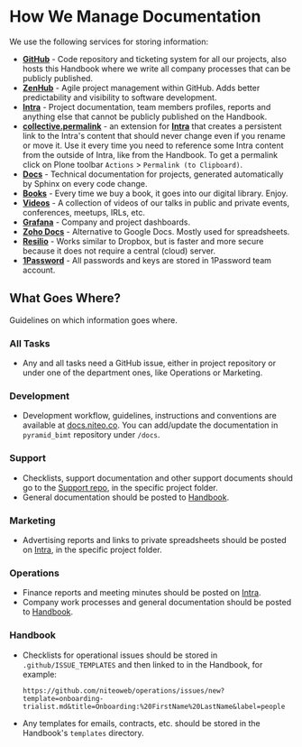 # How We Manage Documentation

We use the following services for storing information:

- **[GitHub](https://github.com/niteoweb)** - Code repository and ticketing system for all our projects, also hosts this Handbook where we write all company processes that can be publicly published.
- **[ZenHub](https://www.zenhub.com/)** - Agile project management within GitHub. Adds better predictability and visibility to software development.
- **[Intra](https://intra.niteoweb.com)** - Project documentation, team members profiles, reports and anything else that cannot be publicly published on the Handbook.
- **[collective.permalink](https://pypi.python.org/pypi/collective.permalink)** - an extension for **[Intra](https://intra.niteoweb.com)** that creates a persistent link to the Intra's content that should never change even if you rename or move it. Use it every time you need to reference some Intra content from the outside of Intra, like from the Handbook. To get a permalink click on Plone toolbar `Actions` > `Permalink (to Clipboard)`.
- **[Docs](http://docs.niteo.co)** - Technical documentation for projects, generated automatically by Sphinx on every code change.
- **[Books](http://books.niteo.co)** - Every time we buy a book, it goes into our digital library. Enjoy.
- **[Videos](http://videos.niteo.co)** - A collection of videos of our talks in public and private events, conferences, meetups, IRLs, etc.
- **[Grafana](niteo.grafana.net)** - Company and project dashboards.
- **[Zoho Docs](https://docs.zoho.eu/home)** - Alternative to Google Docs. Mostly used for spreadsheets.
- **[Resilio](https://github.com/niteoweb/handbook/blob/master/resilio.md)** - Works similar to Dropbox, but is faster and more secure because it does not require a central (cloud) server.
- **[1Password](https://my.1password.com/)** - All passwords and keys are stored in 1Password team account.

## What Goes Where?

Guidelines on which information goes where.

### All Tasks

- Any and all tasks need a GitHub issue, either in project repository or under one of the department ones, like Operations or Marketing.

### Development

- Development workflow, guidelines, instructions and conventions are available at [docs.niteo.co](http://docs.niteo.co/pyramid_bimt/process.html). You can add/update the documentation in `pyramid_bimt` repository under `/docs`.

### Support

- Checklists, support documentation and other support documents should go to the [Support repo](https://github.com/niteoweb/support/), in the specific project folder.
- General documentation should be posted to [Handbook](https://github.com/niteoweb/handbook).

### Marketing

- Advertising reports and links to private spreadsheets should be posted on [Intra](https://intra.niteoweb.com), in the specific project folder.

### Operations

- Finance reports and meeting minutes should be posted on [Intra](https://intra.niteoweb.com).
- Company work processes and general documentation should be posted to [Handbook](https://github.com/niteoweb/handbook).

### Handbook

- Checklists for operational issues should be stored in
`.github/ISSUE_TEMPLATES` and then linked to in the Handbook, for example:

    `https://github.com/niteoweb/operations/issues/new?template=onboarding-trialist.md&title=Onboarding:%20FirstName%20LastName&label=people`

- Any templates for emails, contracts, etc. should be stored in the Handbook's
`templates` directory.
